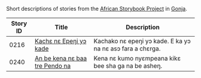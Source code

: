 Short descriptions of stories from the [African Storybook Project](http://my.africanstorybook.org) in [Gonja](https://github.com/global-asp/asp-source/tree/master/gjn).

Story ID | Title | Description
-------- | ----- | -----------
0216 | [Kachɛ nɛ Epeŋi yɔ kade](http://my.africanstorybook.org/stories/kach%C9%9B-n%C9%9B-epe%C5%8Bi-y%C9%94-kade) | Kachako nɛ epeŋi yɔ kade. E ka yɔ na nɛ asɔ fara a chɛrga.
0240 | [An be kena nɛ baa tre Pendo na](http://my.africanstorybook.org/stories/be-kena-n%C9%9B-baa-tre-pendo-na) | Kena nɛ kumo nyɛmpeana kikɛ bee sha ga na be asheŋ.
